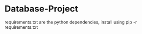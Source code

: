 # Database-Project

requirements.txt are the python dependencies, install using pip -r requirements.txt
